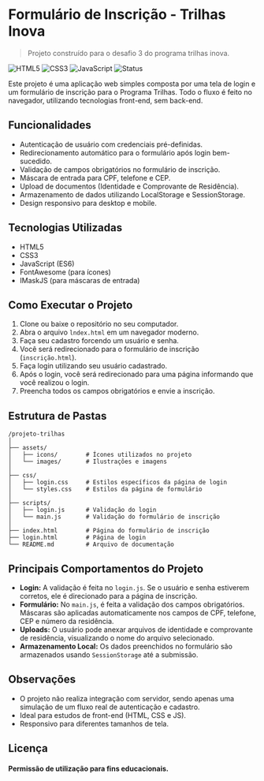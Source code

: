 # Formulário de Inscrição - Trilhas Inova
> Projeto construído para o desafio 3 do programa trilhas inova.
> 

![HTML5](https://img.shields.io/badge/HTML5-E34F26?style=flat-square&logo=html5&logoColor=white)
![CSS3](https://img.shields.io/badge/CSS3-1572B6?style=flat-square&logo=css3&logoColor=white)
![JavaScript](https://img.shields.io/badge/JavaScript-F7DF1E?style=flat-square&logo=javascript&logoColor=black)
![Status](https://img.shields.io/badge/Status-Em%20Desenvolcimento-brightgreen?style=flat-square)


Este projeto é uma aplicação web simples composta por uma tela de login e um formulário de inscrição para o Programa Trilhas. Todo o fluxo é feito no navegador, utilizando tecnologias front-end, sem back-end.

## Funcionalidades

- Autenticação de usuário com credenciais pré-definidas.
- Redirecionamento automático para o formulário após login bem-sucedido.
- Validação de campos obrigatórios no formulário de inscrição.
- Máscara de entrada para CPF, telefone e CEP.
- Upload de documentos (Identidade e Comprovante de Residência).
- Armazenamento de dados utilizando LocalStorage e SessionStorage.
- Design responsivo para desktop e mobile.

## Tecnologias Utilizadas

- HTML5
- CSS3
- JavaScript (ES6)
- FontAwesome (para ícones)
- IMaskJS (para máscaras de entrada)

## Como Executar o Projeto

1. Clone ou baixe o repositório no seu computador.
2. Abra o arquivo `lndex.html` em um navegador moderno.
3. Faça seu cadastro forcendo um usuário e senha.
4. Você será redirecionado para o formulário de inscrição (`inscrição.html`).
5. Faça login utilizando seu usuário cadastrado.
6. Após o login, você será redirecionado para uma página informando que você realizou o login.
7. Preencha todos os campos obrigatórios e envie a inscrição.

## Estrutura de Pastas

```
/projeto-trilhas
│
├── assets/
│   ├── icons/        # Ícones utilizados no projeto
│   └── images/       # Ilustrações e imagens
│
├── css/
│   ├── login.css     # Estilos específicos da página de login
│   └── styles.css    # Estilos da página de formulário
│
├── scripts/
│   ├── login.js      # Validação do login
│   └── main.js       # Validação do formulário de inscrição
│
├── index.html        # Página do formulário de inscrição
├── login.html        # Página de login
└── README.md         # Arquivo de documentação
```

## Principais Comportamentos do Projeto

- **Login:** A validação é feita no `login.js`. Se o usuário e senha estiverem corretos, ele é direcionado para a página de inscrição.
- **Formulário:** No `main.js`, é feita a validação dos campos obrigatórios. Máscaras são aplicadas automaticamente nos campos de CPF, telefone, CEP e número da residência.
- **Uploads:** O usuário pode anexar arquivos de identidade e comprovante de residência, visualizando o nome do arquivo selecionado.
- **Armazenamento Local:** Os dados preenchidos no formulário são armazenados usando `SessionStorage` até a submissão.

## Observações

- O projeto não realiza integração com servidor, sendo apenas uma simulação de um fluxo real de autenticação e cadastro.
- Ideal para estudos de front-end (HTML, CSS e JS).
- Responsivo para diferentes tamanhos de tela.

## Licença

#### Permissão de utilização para fins educacionais.

